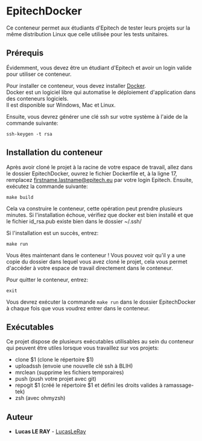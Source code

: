 # EpitechDocker

Ce conteneur permet aux étudiants d'Epitech de tester leurs projets sur la même distribution Linux que celle utilisée pour les tests unitaires.

## Prérequis

Évidemment, vous devez être un étudiant d'Epitech et avoir un login valide pour utiliser ce conteneur.

Pour installer ce conteneur, vous devez installer [Docker](https://www.docker.com/).  
Docker est un logiciel libre qui automatise le déploiement d'application dans des conteneurs logiciels.  
Il est disponible sur Windows, Mac et Linux.

Ensuite, vous devrez générer une clé ssh sur votre système à l'aide de la commande suivante:

```
ssh-keygen -t rsa
```

## Installation du conteneur

Après avoir cloné le projet à la racine de votre espace de travail, allez dans le dossier EpitechDocker, ouvrez le fichier Dockerfile et, à la ligne 17, remplacez firstname.lastname@epitech.eu par votre login Epitech.
Ensuite, exécutez la commande suivante:

```
make build
```
Cela va construire le conteneur, cette opération peut prendre plusieurs minutes.
Si l'installation échoue, vérifiez que docker est bien installé et que le fichier id_rsa.pub existe bien dans le dossier ~/.ssh/

Si l'installation est un succès, entrez:

```
make run
```

Vous êtes maintenant dans le conteneur !
Vous pouvez voir qu'il y a une copie du dossier dans lequel vous avez cloné le projet, cela vous permet d'accéder à votre espace de travail directement dans le conteneur.

Pour quitter le conteneur, entrez:

```
exit
```

Vous devrez exécuter la commande ```make run``` dans le dossier EpitechDocker à chaque fois que vous voudrez entrer dans le conteneur.

## Exécutables

Ce projet dispose de plusieurs exécutables utilisables au sein du conteneur qui peuvent être utiles lorsque vous travaillez sur vos projets:
- clone $1 (clone le répertoire $1)
- uploadssh (envoie une nouvelle clé ssh à BLIH)
- mrclean (supprime les fichiers temporaires)
- push (push votre projet avec git)
- repogit $1 (créé le répertoire $1 et défini les droits valides à ramassage-tek)
- zsh (avec ohmyzsh)

## Auteur

* **Lucas LE RAY** - [LucasLeRay](https://github.com/LucasLeRay)

